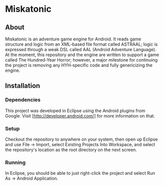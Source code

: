 # Miskatonic
## About
Miskatonic is an adventure game engine for Android. It reads game structure and logic from an XML-based file format called ASTRAAL; logic is expressed through a weak DSL called AAL (Android Adventure Language). At the moment, this repository and the engine are written to support a game called The Hundred-Year Horror; however, a major milestone for continuing the project is removing any HYH-specific code and fully genericizing the engine.

## Installation
### Dependencies
This project was developed in Eclipse using the Android plugins from Google. Visit [http://developer.android.com/] for more information on that. 

### Setup
Checkout the repository to anywhere on your system, then open up Eclipse and use File -> Import, select Existing Projects Into Workspace, and select the repository's location as the root directory on the next screen.

### Running
In Eclipse, you should be able to just right-click the project and select Run As -> Android Application.

